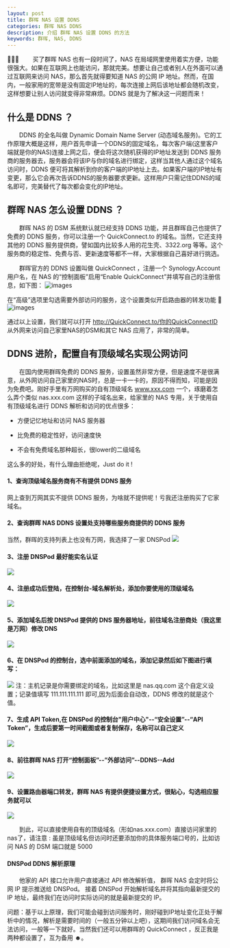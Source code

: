 ```yaml
---
layout: post
title: 群晖 NAS 设置 DDNS
categories: 群晖 NAS DDNS
description: 介绍 群晖 NAS 设置 DDNS 的方法
keywords: 群晖, NAS, DDNS
---
```


&emsp;&emsp;买了群晖 NAS 也有一段时间了，NAS 在局域网里使用着实方便，功能很强大。如果在互联网上也能访问，那就完美。想要让自己或者别人在外面可以通过互联网来访问 NAS，那么首先就得要知道 NAS 的公网 IP 地址。然而，在国内，一般家用的宽带是没有固定IP地址的，每次连接上网后该地址都会随机改变，这样想要让别人访问就变得非常麻烦。DDNS 就是为了解决这一问题而来！


## 什么是 DDNS ？

&emsp;&emsp;DDNS 的全名叫做 Dynamic Domain Name Server  (动态域名服务)。它的工作原理大概是这样，用户首先申请一个DDNS的固定域名，每次客户端(这里客户端就是你的NAS)连接上网之后，便会将这次随机获得的IP地址发送到 DDNS 服务商的服务器去，服务器会将该IP与你的域名进行绑定，这样当其他人通过这个域名访问时，DDNS 便可将其解析到你的客户端的IP地址上去。如果客户端的IP地址有变更，那么它会再次告诉DDNS的服务器要求更新。这样用户只需记住DDNS的域名即可，完美替代了每次都会变化的IP地址。

## 群晖 NAS 怎么设置 DDNS ？
&emsp;&emsp;群晖 NAS 的 DSM 系统默认就已经支持 DDNS 功能，并且群晖自己也提供了免费的 DDNS 服务，你可以注册一个 QuickConnect.to 的域名。当然，它还支持其他的 DDNS 服务提供商，譬如国内比较多人用的花生壳、3322.org 等等。这个服务商的稳定性、免费与否、更新速度等都不一样，大家根据自己喜好进行挑选。

&emsp;&emsp;群晖官方的 DDNS 设置叫做 QuickConnect ，注册一个 Synology.Account 用户名，在 NAS 的“控制面板”启用“Enable QuickConnect”并填写自己的注册信息，如下图：
![images](assets/markdown-img-paste-20180117151439733.png)

在“高级”选项里勾选需要外部访问的服务，这个设置类似开启路由器的转发功能
![images](assets/markdown-img-paste-20180117152129300.png)

通过以上设置，我们就可以打开 http://QuickConnect.to/你的QuickConnectID 从外网来访问自己家里NAS的DSM和其它 NAS 应用了，非常的简单。

## DDNS 进阶，配置自有顶级域名实现公网访问
&emsp;&emsp;在国内使用群晖免费的 DDNS 服务，设置虽然非常方便，但是速度不是很满意，从外网访问自己家里的NAS时，总是一卡一卡的，原因不得而知，可能是因为免费吧。刚好手里有万网购买的自有顶级域名 www.xxx.com 一个，琢磨着怎么弄个类似 nas.xxx.com 这样的子域名出来，给家里的 NAS 专用，关于使用自有顶级域名进行 DDNS 解析和访问的优点很多：

* 方便记忆地址和访问 NAS 服务器

* 比免费的稳定性好，访问速度快

* 不会有免费域名那种超长，很lower的二级域名

这么多的好处，有什么理由拒绝呢，Just do it !

#### 1、查询顶级域名服务商有不有提供 DDNS 服务

网上查到万网其实不提供 DDNS 服务，为啥就不提供呢！亏我还注册购买了它家域名。

#### 2、查询群晖 NAS DDNS 设置处支持哪些服务商提供的 DDNS 服务
当然，群晖的支持列表上也没有万网，我选择了一家 DNSPod
![](assets/markdown-img-paste-20180117162445454.png)

#### 3、注册 DNSPod 最好能实名认证
![](assets/markdown-img-paste-20180117163018304.png)

#### 4、注册成功后登陆，在控制台-域名解析处，添加你要使用的顶级域名
![](assets/markdown-img-paste-20180117164149921.png)

#### 5、添加域名后按 DNSPod 提供的 DNS 服务器地址，前往域名注册商处（我这里是万网）修改 DNS
![](assets/markdown-img-paste-20180117164652122.png)

#### 6、在 DNSPod 的控制台，选中前面添加的域名，添加记录然后如下图进行填写：
![](assets/markdown-img-paste-20180117165210309.png)
注：主机记录是你需要绑定的域名，比如这里是 nas.qq.com 这个自定义设置；记录值填写 111.111.111.111 即可,因为后面会自动改，DDNS 修改的就是这个值。

#### 7、生成 API Token,在 DNSPod 的控制台"用户中心"--“安全设置”--“API Token”，生成后要第一时间截图或者复制保存，名称可以自己定义
![](assets/markdown-img-paste-20180117170206865.png)

#### 8、前往群晖 NAS 打开“控制面板”--”外部访问”--DDNS--Add
![](assets/markdown-img-paste-20180117170900551.png)

#### 9、设置路由器端口转发，群晖 NAS 有提供便捷设置方式，很贴心，勾选相应服务就可以
![](assets/markdown-img-paste-20180117171244818.png)

&emsp;&emsp;到此，可以直接使用自有的顶级域名（形如nas.xxx.com）直接访问家里的nas了，请注意 : 虽是顶级域名但访问时还要添加你的具体服务端口号的，比如访问 NAS 的 DSM 端口就是 5000

#### DNSPod DDNS 解析原理
&emsp;&emsp;他家的 API 接口允许用户直接通过 API 修改解析值， 群晖 NAS 会定时将公网 IP 提示推送给 DNSPod。
接着 DNSPod 开始解析域名并将其指向最新提交的 IP 地址，最终我们在访问时实际访问的就是最新提交的 IP。

问题：基于以上原理，我们可能会碰到访问服务时，刚好碰到IP地址变化正处于解析中的情况，解析是需要时间的（一般五分钟以上吧），这期间我们访问域名会无法访问，一般等一下就好。当然我们还可以用群晖的 QuickConnect ，反正我是两种都设置了，互为备用 ☻。
